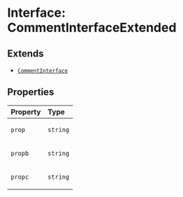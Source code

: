 # Interface: CommentInterfaceExtended

## Extends

- [`CommentInterface`](https://example.com/Interface.CommentInterface.md)

## Properties

<table>
<thead>
<tr>
<th align="left">Property</th>
<th align="left">Type</th>
</tr>
</thead>
<tbody>
<tr>
<td>

<a id="prop" name="prop"></a> `prop`

</td>
<td>

`string`

</td>
</tr>
<tr>
<td>

<a id="propb" name="propb"></a> `propb`

</td>
<td>

`string`

</td>
</tr>
<tr>
<td>

<a id="propc" name="propc"></a> `propc`

</td>
<td>

`string`

</td>
</tr>
</tbody>
</table>
